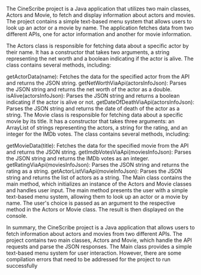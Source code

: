 The CineScribe project is a Java application that utilizes two main classes, Actors and Movie, to fetch and display information about actors and movies. The project contains a simple text-based menu system that allows users to look up an actor or a movie by name. The application fetches data from two different APIs, one for actor information and another for movie information.

The Actors class is responsible for fetching data about a specific actor by their name. It has a constructor that takes two arguments, a string representing the net worth and a boolean indicating if the actor is alive. The class contains several methods, including:

getActorData(name): Fetches the data for the specified actor from the API and returns the JSON string.
getNetWorthViaApi(actorsInfoJson): Parses the JSON string and returns the net worth of the actor as a double.
isAlive(actorsInfoJson): Parses the JSON string and returns a boolean indicating if the actor is alive or not.
getDateOfDeathViaApi(actorsInfoJson): Parses the JSON string and returns the date of death of the actor as a string.
The Movie class is responsible for fetching data about a specific movie by its title. It has a constructor that takes three arguments: an ArrayList of strings representing the actors, a string for the rating, and an integer for the IMDb votes. The class contains several methods, including:

getMovieData(title): Fetches the data for the specified movie from the API and returns the JSON string.
getImdbVotesViaApi(moviesInfoJson): Parses the JSON string and returns the IMDb votes as an integer.
getRatingViaApi(moviesInfoJson): Parses the JSON string and returns the rating as a string.
getActorListViaApi(movieInfoJson): Parses the JSON string and returns the list of actors as a string.
The Main class contains the main method, which initializes an instance of the Actors and Movie classes and handles user input. The main method presents the user with a simple text-based menu system, allowing them to look up an actor or a movie by name. The user's choice is passed as an argument to the respective method in the Actors or Movie class. The result is then displayed on the console.


In summary, the CineScribe project is a Java application that allows users to fetch information about actors and movies from two different APIs. The project contains two main classes, Actors and Movie, which handle the API requests and parse the JSON responses. The Main class provides a simple text-based menu system for user interaction. However, there are some compilation errors that need to be addressed for the project to run successfully